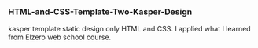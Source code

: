 ### HTML-and-CSS-Template-Two-Kasper-Design

kasper template
static design only HTML and CSS.
I applied what I learned from Elzero web school course.
